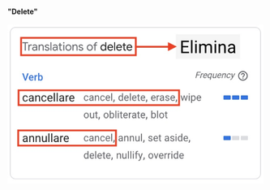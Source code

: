 #### "Delete"

<img src="slides/django-reversion/images/translations.jpg" title="translations" />


<aside class="notes">
</aside>

